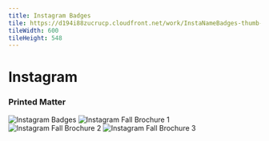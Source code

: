 ```yaml
---
title: Instagram Badges
tile: https://d194i88zucrucp.cloudfront.net/work/InstaNameBadges-thumb-xs.jpg
tileWidth: 600
tileHeight: 548
---
```


# Instagram
### Printed Matter
![Instagram Badges](https://d194i88zucrucp.cloudfront.net/work/IG_Openbook_folio-lg.jpg)
![Instagram Fall Brochure 1](https://d194i88zucrucp.cloudfront.net/work/IG_BrochureFALL1-lg.jpg)
![Instagram Fall Brochure 2](https://d194i88zucrucp.cloudfront.net/work/IG_BrochureFALL2-lg.jpg)
![Instagram Fall Brochure 3](https://d194i88zucrucp.cloudfront.net/work/IG_BrochureFALL3-lg.jpg)

